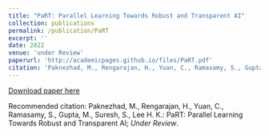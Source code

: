 ```yaml
---
title: "PaRT: Parallel Learning Towards Robust and Transparent AI"
collection: publications
permalink: /publication/PaRT
excerpt: ''
date: 2022
venue: 'under Review'
paperurl: 'http://academicpages.github.io/files/PaRT.pdf'
citation: 'Paknezhad, M., Rengarajan, H., Yuan, C., Ramasamy, S., Gupta, M., Suresh, S., Lee H. K.: PaRT: Parallel Learning Towards Robust and Transparent AI; <i>Under Review</i>.'
---
```



[Download paper here](http://academicpages.github.io/files/PaRT.pdf)

Recommended citation: Paknezhad, M., Rengarajan, H., Yuan, C., Ramasamy, S., Gupta, M., Suresh, S., Lee H. K.: PaRT: Parallel Learning Towards Robust and Transparent AI; <i>Under Review</i>.
